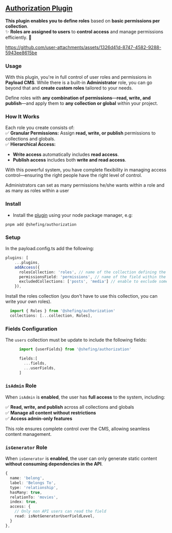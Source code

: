 ## [Authorization Plugin](./src/index.ts)

**This plugin enables you to define roles** based on **basic permissions per collection**.  
✨ **Roles are assigned to users** to **control access** and manage permissions efficiently. 🚀

https://github.com/user-attachments/assets/1326d41d-8747-4582-9288-5943ee8615be

### Usage

With this plugin, you're in full control of user roles and permissions in **Payload CMS**. While there is a built-in **Administrator** role, you can go beyond that and **create custom roles** tailored to your needs.

Define roles with **any combination of permissions**—**read, write, and publish**—and apply them to **any collection or global** within your project.

### How It Works

Each role you create consists of:  
✅ **Granular Permissions:** Assign **read, write, or publish** permissions to collections and globals.  
✅ **Hierarchical Access:**

- **Write access** automatically includes **read access**.
- **Publish access** includes both **write and read access**.

With this powerful system, you have complete flexibility in managing access control—ensuring the right people have the right level of control.  

Administrators can set as many permissions he/she wants within a role and as many as roles within a user
### Install 

- Install the [plugin](https://www.npmjs.com/package/@shefing/authorization) using your node package manager, e.g:

`pnpm add @shefing/authorization`

### Setup

In the payload.config.ts add the following:

```typescript
plugins: [
    ...plugins,
    addAccess({
      rolesCollection: 'roles', // name of the collection defining the roles
      permissionsField: 'permissions', // name of the field within the role collection
      excludedCollections: ['posts', 'media'] // enable to exclude some collections from permission control
    }),
```

Install the roles collection (you don't have to use this collection, you can write your own roles).

```javascript
  import { Roles } from '@shefing/authorization'
  collections: [...collection, Roles],

```

### Fields Configuration

The `users` collection must be update to include the following fields:

```javascript
      import {userFields} from '@shefing/authorization'

      fields:[
        ...fields,
        ...userFields,
      ]
```

### `isAdmin` Role  

When `isAdmin` is **enabled**, the user has **full access** to the system, including:  

✅ **Read, write, and publish** across all collections and globals  
✅ **Manage all content without restrictions**  
✅ **Access admin-only features**  

This role ensures complete control over the CMS, allowing seamless content management. 
###  `isGenerator` Role  

When `isGenerator` is **enabled**, the user can only generate static content **without consuming dependencies in the API**.  
```typescript
{
  name: 'belong',
  label: 'Belongs To',
  type: 'relationship',
  hasMany: true,
  relationTo: 'movies',
  index: true,
  access: {
    // Only non API users can read the field
    read: isNotGeneratorUserFieldLevel,
  }
},
```


